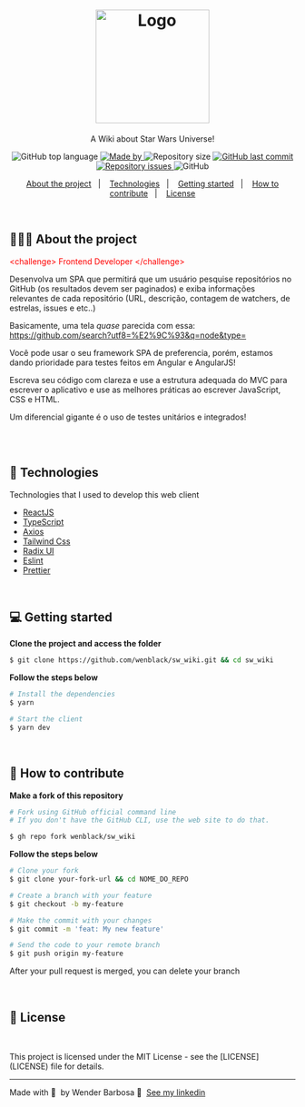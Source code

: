 <h1 align="center">
	<img alt="Logo" src="https://fontmeme.com/permalink/221220/998b70df02845322a5564272980e0014.png" width="200px" />
</h1>

<p align="center">A Wiki about Star Wars Universe!</p>

<div align="center">
  <img alt="GitHub top language" src="https://img.shields.io/github/languages/top/wenblack/sw_wiki">

  <a href="https://www.linkedin.com/in/eliasgcf/">
    <img alt="Made by" src="https://img.shields.io/badge/made%20by-Wender%20Barbosa-gree">
  </a>
  
  <img alt="Repository size" src="https://img.shields.io/github/repo-size/wenblack/sw_wiki">
  
  <a href="https://github.com/wenblack/sw_wiki/commits/master">
    <img alt="GitHub last commit" src="https://img.shields.io/github/last-commit/wenblack/sw_wiki">
  </a>
  
  <a href="https://github.com/wenblack/sw_wiki/issues">
    <img alt="Repository issues" src="https://img.shields.io/github/issues/wenblack/sw_wiki">
  </a>
  
  <img alt="GitHub" src="https://img.shields.io/github/license/wenblack/sw_wiki">
</div>

<p align="center">
  <a href="#about-the-project">About the project</a>&nbsp;&nbsp;&nbsp;|&nbsp;&nbsp;&nbsp;
  <a href="#technologies">Technologies</a>&nbsp;&nbsp;&nbsp;|&nbsp;&nbsp;&nbsp;
  <a href="#-getting-started">Getting started</a>&nbsp;&nbsp;&nbsp;|&nbsp;&nbsp;&nbsp;
  <a href="#-how-to-contribute">How to contribute</a>&nbsp;&nbsp;&nbsp;|&nbsp;&nbsp;&nbsp;
  <a href="#license">License</a>
</p>

<br>

## 👨🏻‍💻 About the project

<p style="color: red;" id="about-the-project">&lt;challenge&gt; Frontend Developer &lt;/challenge&gt;</p>

Desenvolva um SPA que permitirá que um usuário pesquise repositórios no GitHub (os resultados devem ser paginados) e exiba informações relevantes de cada repositório (URL, descrição, contagem de watchers, de estrelas, issues e etc..)

Basicamente, uma tela _quase_ parecida com essa: https://github.com/search?utf8=%E2%9C%93&q=node&type=

Você pode usar o seu framework SPA de preferencia, porém, estamos dando prioridade para testes feitos em Angular e AngularJS!

Escreva seu código com clareza e use a estrutura adequada do MVC para escrever o aplicativo e use as melhores práticas ao escrever JavaScript, CSS e HTML.

Um diferencial gigante é o uso de testes unitários e integrados!

<br><br>

## 🚀 Technologies

<p id='technologies'>Technologies that I used to develop this web client</p>

- [ReactJS](https://reactjs.org/)
- [TypeScript](https://www.typescriptlang.org/)
- [Axios](https://github.com/axios/axios)
- [Tailwind Css](https://tailwindcss.com/)
- [Radix UI](https://www.radix-ui.com/)
- [Eslint](https://eslint.org/)
- [Prettier](https://prettier.io/)

<br>

## 💻 Getting started

<p id="-getting-started">

**Clone the project and access the folder**

</p>

```bash
$ git clone https://github.com/wenblack/sw_wiki.git && cd sw_wiki
```

**Follow the steps below**

```bash
# Install the dependencies
$ yarn

# Start the client
$ yarn dev
```

<br>

## 🤔 How to contribute

<p id="-how-to-contribute">

**Make a fork of this repository**

</p>

```bash
# Fork using GitHub official command line
# If you don't have the GitHub CLI, use the web site to do that.

$ gh repo fork wenblack/sw_wiki
```

**Follow the steps below**

```bash
# Clone your fork
$ git clone your-fork-url && cd NOME_DO_REPO

# Create a branch with your feature
$ git checkout -b my-feature

# Make the commit with your changes
$ git commit -m 'feat: My new feature'

# Send the code to your remote branch
$ git push origin my-feature
```

After your pull request is merged, you can delete your branch

<br>

## 📝 License

<br>
<p id="license">
This project is licensed under the MIT License - see the [LICENSE](LICENSE) file for details.
</p>

---

Made with 💜 &nbsp;by Wender Barbosa 👋 &nbsp;[See my linkedin](https://www.linkedin.com/in/wender-jose-santos-4b1473217/)
